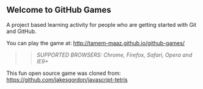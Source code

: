 ## Welcome to GitHub Games

A project based learning activity for people who are getting started with Git and GitHub.

You can play the game at: http://tamem-maaz.github.io/github-games/

>> _*SUPPORTED BROWSERS*: Chrome, Firefox, Safari, Opera and IE9+_

This fun open source game was cloned from: https://github.com/jakesgordon/javascript-tetris
